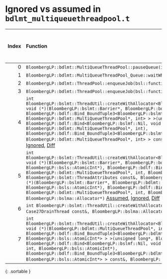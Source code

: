 # Ignored vs assumed in `bdlmt_multiqueuethreadpool.t`

<script src="../sorttable.js"></script>
|   Index | Function                                                                                                                                                                                                                                                                                                                                                                                                                                                                                                                                                                                                                                                                                                                                                                                                                                                                                       |   Difference in number of lines |   Function size difference in bytes |   Number of lines in assumed build | Number of bytes in assumed build   |   Number of lines in ignored build | Number of bytes in ignored build   |
|--------:|:-----------------------------------------------------------------------------------------------------------------------------------------------------------------------------------------------------------------------------------------------------------------------------------------------------------------------------------------------------------------------------------------------------------------------------------------------------------------------------------------------------------------------------------------------------------------------------------------------------------------------------------------------------------------------------------------------------------------------------------------------------------------------------------------------------------------------------------------------------------------------------------------------|--------------------------------:|------------------------------------:|-----------------------------------:|:-----------------------------------|-----------------------------------:|:-----------------------------------|
|       0 | `BloombergLP::bdlmt::MultiQueueThreadPool::pauseQueue(int)` [Assumed](0.assume.s.txt), [Ignored](0.none.s.txt), [Diff](0.diff.html)                                                                                                                                                                                                                                                                                                                                                                                                                                                                                                                                                                                                                                                                                                                                                            |                               3 |                                  16 |                                544 | 4,410,096                          |                                528 | 4,410,176                          |
|       1 | `BloombergLP::bdlmt::MultiQueueThreadPool_Queue::waitWhilePausing()` [Assumed](1.assume.s.txt), [Ignored](1.none.s.txt), [Diff](1.diff.html)                                                                                                                                                                                                                                                                                                                                                                                                                                                                                                                                                                                                                                                                                                                                                   |                               3 |                                  16 |                                144 | 4,402,928                          |                                128 | 4,403,024                          |
|       2 | `BloombergLP::bdlmt::ThreadPool::enqueueJob(bsl::function<void ()> const&)` [Assumed](2.assume.s.txt), [Ignored](2.none.s.txt), [Diff](2.diff.html)                                                                                                                                                                                                                                                                                                                                                                                                                                                                                                                                                                                                                                                                                                                                            |                              -3 |                                 -16 |                                176 | 4,422,704                          |                                192 | 4,422,768                          |
|       3 | `BloombergLP::bdlmt::ThreadPool::enqueueJob(bsl::function<void ()>&&)` [Assumed](3.assume.s.txt), [Ignored](3.none.s.txt), [Diff](3.diff.html)                                                                                                                                                                                                                                                                                                                                                                                                                                                                                                                                                                                                                                                                                                                                                 |                              -3 |                                 -16 |                                176 | 4,422,880                          |                                192 | 4,422,960                          |
|       4 | `int BloombergLP::bslmt::ThreadUtil::createWithAllocator<BloombergLP::bdlf::Bind<BloombergLP::bslmf::Nil, void (*)(BloombergLP::bslmt::Barrier*, BloombergLP::bdlmt::MultiQueueThreadPool*, int), BloombergLP::bdlf::Bind_BoundTuple3<BloombergLP::bslmt::Barrier*, BloombergLP::bdlmt::MultiQueueThreadPool*, int> > >(unsigned long*, BloombergLP::bdlf::Bind<BloombergLP::bslmf::Nil, void (*)(BloombergLP::bslmt::Barrier*, BloombergLP::bdlmt::MultiQueueThreadPool*, int), BloombergLP::bdlf::Bind_BoundTuple3<BloombergLP::bslmt::Barrier*, BloombergLP::bdlmt::MultiQueueThreadPool*, int> > const&, BloombergLP::bslma::Allocator*)` [Assumed](4.assume.s.txt), [Ignored](4.none.s.txt), [Diff](4.diff.html)                                                                                                                                                                          |                              -6 |                                 -16 |                                400 | 4,394,432                          |                                416 | 4,394,432                          |
|       5 | `int BloombergLP::bslmt::ThreadUtil::createWithAllocator<BloombergLP::bdlf::Bind<BloombergLP::bslmf::Nil, void (*)(BloombergLP::bslmt::Barrier*, BloombergLP::bdlmt::MultiQueueThreadPool*, int, BloombergLP::bsls::AtomicInt*), BloombergLP::bdlf::Bind_BoundTuple4<BloombergLP::bslmt::Barrier*, BloombergLP::bdlmt::MultiQueueThreadPool*, int, BloombergLP::bsls::AtomicInt*> > >(unsigned long*, BloombergLP::bslmt::ThreadAttributes const&, BloombergLP::bdlf::Bind<BloombergLP::bslmf::Nil, void (*)(BloombergLP::bslmt::Barrier*, BloombergLP::bdlmt::MultiQueueThreadPool*, int, BloombergLP::bsls::AtomicInt*), BloombergLP::bdlf::Bind_BoundTuple4<BloombergLP::bslmt::Barrier*, BloombergLP::bdlmt::MultiQueueThreadPool*, int, BloombergLP::bsls::AtomicInt*> > const&, BloombergLP::bslma::Allocator*)` [Assumed](5.assume.s.txt), [Ignored](5.none.s.txt), [Diff](5.diff.html) |                              -6 |                                 -16 |                                368 | 4,396,992                          |                                384 | 4,397,040                          |
|       6 | `int BloombergLP::bslmt::ThreadUtil::createWithAllocator<Case27DrainThread>(unsigned long*, Case27DrainThread const&, BloombergLP::bslma::Allocator*)` [Assumed](6.assume.s.txt), [Ignored](6.none.s.txt), [Diff](6.diff.html)                                                                                                                                                                                                                                                                                                                                                                                                                                                                                                                                                                                                                                                                 |                              -7 |                                 -32 |                                368 | 4,395,472                          |                                400 | 4,395,488                          |
|       7 | `int BloombergLP::bslmt::ThreadUtil::createWithAllocator<BloombergLP::bdlf::Bind<BloombergLP::bslmf::Nil, void (*)(BloombergLP::bdlmt::MultiQueueThreadPool*, int, BloombergLP::bsls::AtomicInt*), BloombergLP::bdlf::Bind_BoundTuple3<BloombergLP::bdlmt::MultiQueueThreadPool*, int, BloombergLP::bsls::AtomicInt*> > >(unsigned long*, BloombergLP::bslmt::ThreadAttributes const&, BloombergLP::bdlf::Bind<BloombergLP::bslmf::Nil, void (*)(BloombergLP::bdlmt::MultiQueueThreadPool*, int, BloombergLP::bsls::AtomicInt*), BloombergLP::bdlf::Bind_BoundTuple3<BloombergLP::bdlmt::MultiQueueThreadPool*, int, BloombergLP::bsls::AtomicInt*> > const&, BloombergLP::bslma::Allocator*)` [Assumed](7.assume.s.txt), [Ignored](7.none.s.txt), [Diff](7.diff.html)                                                                                                                         |                              -8 |                                 -32 |                                352 | 4,397,856                          |                                384 | 4,397,920                          |
{: .sortable }
